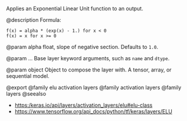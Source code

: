 Applies an Exponential Linear Unit function to an output.

@description
Formula:

```
f(x) = alpha * (exp(x) - 1.) for x < 0
f(x) = x for x >= 0
```

@param alpha
float, slope of negative section. Defaults to `1.0`.

@param ...
Base layer keyword arguments, such as `name` and `dtype`.

@param object
Object to compose the layer with. A tensor, array, or sequential model.

@export
@family elu activation layers
@family activation layers
@family layers
@seealso
+ <https:/keras.io/api/layers/activation_layers/elu#elu-class>
+ <https://www.tensorflow.org/api_docs/python/tf/keras/layers/ELU>
